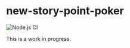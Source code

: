 # new-story-point-poker

![Node.js CI](https://github.com/ericbrian/new-story-point-poker/workflows/Node.js%20CI/badge.svg?branch=master)

This is a work in progress.
